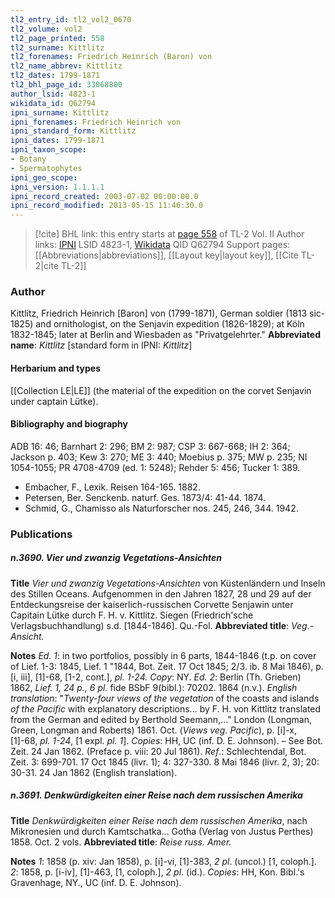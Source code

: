 ```yaml
---
tl2_entry_id: tl2_vol2_0670
tl2_volume: vol2
tl2_page_printed: 558
tl2_surname: Kittlitz
tl2_forenames: Friedrich Heinrich (Baron) von
tl2_name_abbrev: Kittlitz
tl2_dates: 1799-1871
tl2_bhl_page_id: 33068800
author_lsid: 4823-1
wikidata_id: Q62794
ipni_surname: Kittlitz
ipni_forenames: Friedrich Heinrich von
ipni_standard_form: Kittlitz
ipni_dates: 1799-1871
ipni_taxon_scope: 
- Botany
- Spermatophytes
ipni_geo_scope: 
ipni_version: 1.1.1.1
ipni_record_created: 2003-07-02 00:00:00.0
ipni_record_modified: 2013-05-15 11:46:30.0
---
```


> [!cite] BHL link: this entry starts at [page 558](https://www.biodiversitylibrary.org/page/33068800) of TL-2 Vol. II
> Author links: [IPNI](https://www.ipni.org/a/4823-1) LSID 4823-1, [Wikidata](https://www.wikidata.org/wiki/Q62794) QID Q62794
> Support pages: [[Abbreviations|abbreviations]], [[Layout key|layout key]], [[Cite TL-2|cite TL-2]]

### Author

Kittlitz, Friedrich Heinrich \[Baron\] von (1799-1871), German soldier (1813 sic-1825) and ornithologist, on the Senjavin expedition (1826-1829); at Köln 1832-1845; later at Berlin and Wiesbaden as "Privatgelehrter." 
**Abbreviated name**: *Kittlitz* \[standard form in IPNI: *Kittlitz*\]

#### Herbarium and types

[[Collection LE|LE]] (the material of the expedition on the corvet Senjavin under captain Lütke).

#### Bibliography and biography

ADB 16: 46; Barnhart 2: 296; BM 2: 987; CSP 3: 667-668; IH 2: 364; Jackson p. 403; Kew 3: 270; ME 3: 440; Moebius p. 375; MW p. 235; NI 1054-1055; PR 4708-4709 (ed. 1: 5248); Rehder 5: 456; Tucker 1: 389.
- Embacher, F., Lexik. Reisen 164-165. 1882.
- Petersen, Ber. Senckenb. naturf. Ges. 1873/4: 41-44. 1874.
- Schmid, G., Chamisso als Naturforscher nos. 245, 246, 344. 1942.

### Publications

##### n.3690. Vier und zwanzig Vegetations-Ansichten

**Title**
*Vier und zwanzig Vegetations-Ansichten* von Küstenländern und Inseln des Stillen Oceans. Aufgenommen in den Jahren 1827, 28 und 29 auf der Entdeckungsreise der kaiserlich-russischen Corvette Senjawin unter Capitain Lütke durch F. H. v. Kittlitz. Siegen (Friedrich'sche Verlagsbuchhandlung) s.d. \[1844-1846\]. Qu.-Fol.
**Abbreviated title**: *Veg.-Ansicht.*

**Notes**
*Ed. 1*: in two portfolios, possibly in 6 parts, 1844-1846 (t.p. on cover of Lief. 1-3: 1845, Lief. 1 "1844, Bot. Zeit. 17 Oct 1845; 2/3. ib. 8 Mai 1846), p. \[i, iii\], \[1\]-68, \[1-2, cont.\], *pl. 1-24.*
*Copy*: NY.
*Ed. 2*: Berlin (Th. Grieben) 1862, *Lief. 1, 24 p., 6 pl.* fide BSbF 9(bibl.): 70202. 1864 (n.v.).
*English translation*: "*Twenty-four views of the vegetation* of the coasts and islands *of the Pacific* with explanatory descriptions... by F. H. von Kittlitz translated from the German and edited by Berthold Seemann,..." London (Longman, Green, Longman and Roberts) 1861. Oct. (*Views veg. Pacific*), p. \[i\]-x, \[1\]-68, *pl. 1-24*, \[1 expl. *pl. 1*\]. *Copies*: HH, UC (inf. D. E. Johnson). – See Bot. Zeit. 24 Jan 1862. (Preface p. viii: 20 Jul 1861).
*Ref*.: Schlechtendal, Bot. Zeit. 3: 699-701. 17 Oct 1845 (livr. 1); 4: 327-330. 8 Mai 1846 (livr. 2, 3); 20: 30-31. 24 Jan 1862 (English translation).

##### n.3691. Denkwürdigkeiten einer Reise nach dem russischen Amerika

**Title**
*Denkwürdigkeiten einer Reise nach dem russischen Amerika*, nach Mikronesien und durch Kamtschatka... Gotha (Verlag von Justus Perthes) 1858. Oct. 2 vols.
**Abbreviated title**: *Reise russ. Amer.*

**Notes**
*1*: 1858 (p. xiv: Jan 1858), p. \[i\]-vi, \[1\]-383, *2 pl*. (uncol.) \[1, coloph.\].
*2*: 1858, p. \[i-iv\], \[1\]-463, \[1, coloph.\], *2 pl*. (id.).
*Copies*: HH, Kon. Bibl.'s Gravenhage, NY., UC (inf. D. E. Johnson).

